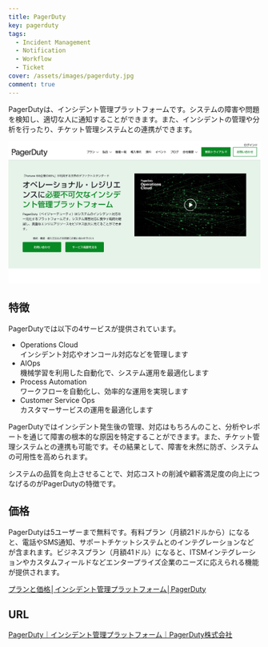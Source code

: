 ```yaml
---
title: PagerDuty
key: pagerduty
tags:
  - Incident Management
  - Notification
  - Workflow
  - Ticket
cover: /assets/images/pagerduty.jpg
comment: true
---
```


PagerDutyは、インシデント管理プラットフォームです。システムの障害や問題を検知し、適切な人に通知することができます。また、インシデントの管理や分析を行ったり、チケット管理システムとの連携ができます。

[![PagerDutyのWebサイト](/assets/images/pagerduty.jpg)](https://www.pagerduty.co.jp/)

<!--more-->

## 特徴

PagerDutyでは以下の4サービスが提供されています。

- Operations Cloud  
インシデント対応やオンコール対応などを管理します
- AIOps  
機械学習を利用した自動化で、システム運用を最適化します
- Process Automation  
ワークフローを自動化し、効率的な運用を実現します
- Customer Service Ops  
カスタマーサービスの運用を最適化します

PagerDutyではインシデント発生後の管理、対応はもちろんのこと、分析やレポートを通じて障害の根本的な原因を特定することができます。また、チケット管理システムとの連携も可能です。その結果として、障害を未然に防ぎ、システムの可用性を高められます。

システムの品質を向上させることで、対応コストの削減や顧客満足度の向上につなげるのがPagerDutyの特徴です。

## 価格

PagerDutyは5ユーザーまで無料です。有料プラン（月額21ドルから）になると、電話やSMS通知、サポートチケットシステムとのインテグレーションなどが含まれます。ビジネスプラン（月額41ドル）になると、ITSMインテグレーションやカスタムフィールドなどエンタープライズ企業のニーズに応えられる機能が提供されます。

[プランと価格│インシデント管理プラットフォーム│PagerDuty](https://www.pagerduty.co.jp/pricing/incident-response/)

## URL

[PagerDuty｜インシデント管理プラットフォーム｜PagerDuty株式会社](https://www.pagerduty.co.jp/)
